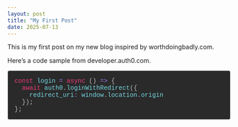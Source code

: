 ```yaml
---
layout: post
title: "My First Post"
date: 2025-07-13
---
```


This is my first post on my new blog inspired by worthdoingbadly.com. 

Here’s a code sample from developer.auth0.com.

<pre class="sc-5bf67fa3-7 eMPNsL" style="tab-size: 2; hyphens: none; white-space: pre-wrap; overflow-wrap: normal; font-family: Menlo, Monaco, &quot;Courier New&quot;, monospace; font-size: 14px; color: rgb(118, 217, 230); text-shadow: none; background: rgb(42, 42, 42); padding: 15px; border-radius: 4px; border: 1px solid rgb(225, 225, 232); overflow: auto; position: relative;"><code class="language-javascript" style="white-space: pre-wrap; tab-size: 2; hyphens: none; overflow-wrap: normal; font-family: Menlo, Monaco, &quot;Courier New&quot;, monospace; font-size: 14px; color: rgb(118, 217, 230); text-shadow: none;"><span class="token" style="color: rgb(239, 59, 125);">const</span><span> </span><span class="token function-variable function">login</span><span> </span><span class="token" style="color: rgb(167, 122, 254);">=</span><span> </span><span class="token" style="color: rgb(239, 59, 125);">async</span><span> </span><span class="token" style="color: rgb(190, 190, 197);">(</span><span class="token" style="color: rgb(190, 190, 197);">)</span><span> </span><span class="token" style="color: rgb(167, 122, 254);">=&gt;</span><span> </span><span class="token" style="color: rgb(190, 190, 197);">{</span><span>
</span><span>  </span><span class="token" style="color: rgb(239, 59, 125);">await</span><span> auth0</span><span class="token" style="color: rgb(190, 190, 197);">.</span><span class="token function">loginWithRedirect</span><span class="token" style="color: rgb(190, 190, 197);">(</span><span class="token" style="color: rgb(190, 190, 197);">{</span><span>
</span><span>    </span><span class="token literal-property property">redirect_uri</span><span class="token" style="color: rgb(167, 122, 254);">:</span><span> window</span><span class="token" style="color: rgb(190, 190, 197);">.</span><span>location</span><span class="token" style="color: rgb(190, 190, 197);">.</span><span>origin
</span><span>  </span><span class="token" style="color: rgb(190, 190, 197);">}</span><span class="token" style="color: rgb(190, 190, 197);">)</span><span class="token" style="color: rgb(190, 190, 197);">;</span><span>
</span><span></span><span class="token" style="color: rgb(190, 190, 197);">}</span><span class="token" style="color: rgb(190, 190, 197);">;</span></code></pre>